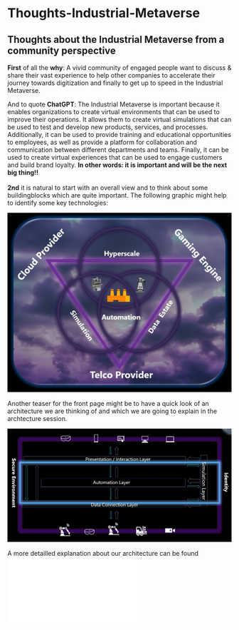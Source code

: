 # Thoughts-Industrial-Metaverse
## Thoughts about the Industrial Metaverse from a community perspective

**First** of all the **why**: A vivid community of engaged people want to discuss & share their vast experience to help other companies to accelerate their journey towards digitization and finally to get up to speed in the Industrial Metaverse. <br>

And to quote **ChatGPT**:
The Industrial Metaverse is important because it enables organizations to create virtual environments that can be used to improve their operations. It allows them to create virtual simulations that can be used to test and develop new products, services, and processes. Additionally, it can be used to provide training and educational opportunities to employees, as well as provide a platform for collaboration and communication between different departments and teams. Finally, it can be used to create virtual experiences that can be used to engage customers and build brand loyalty.
**In other words: it is important and will be the next big thing!!**
<br> <br>
**2nd** it is natural to start with an overall view and to think about some buildingblocks which are quite important. The following graphic might help to identify some key technologies:
<center>

![key industrial metaverse technologies](pictures_start/front_idea.jpg)

</center>

Another teaser for the front page might be to have a quick look of an architecture we are thinking of and which we are going to explain in the archtecture session.
<center>

![architecture](pictures_start/architecture_first.jpg)
</center>

A more detailled explanation about our architecture can be found ![here](architecture/README.md)
